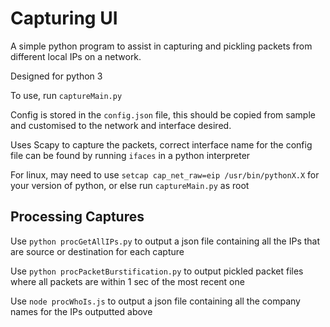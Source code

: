 # Capturing UI

A simple python program to assist in capturing and pickling packets from different local IPs on a network.

Designed for python 3

To use, run `captureMain.py`

Config is stored in the `config.json` file, this should be  copied from sample and customised to the network and interface desired.

Uses Scapy to capture the packets, correct interface name for the config file can be found by running `ifaces` in a python interpreter

For linux, may need to use `setcap cap_net_raw=eip /usr/bin/pythonX.X` for your version of python, or else run `captureMain.py` as root

## Processing Captures

Use `python procGetAllIPs.py` to output a json file containing all the IPs that are source or destination for each capture

Use `python procPacketBurstification.py` to output pickled packet files where all packets are within 1 sec of the most recent one

Use `node procWhoIs.js` to output a json file containing all the company names for the IPs outputted above